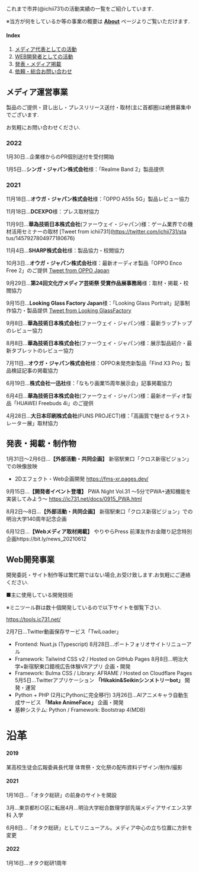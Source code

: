 これまで市井(@ichii731)の活動実績の一覧をご紹介しています.

※当方が何をしているか等の事業の概要は **[About](/about)** ページよりご覧いただけます.

#### Index
1. [メディア代表としての活動](#メディア運営事業)
2. [WEB開発者としての活動](#web開発事業)
3. [発表・メディア掲載](#発表掲載制作物)
4. [依頼・総合お問い合わせ](/contact)
## メディア運営事業
製品のご提供・貸し出し・プレスリリース送付・取材(主に首都圏)は絶賛募集中でございます.

お気軽にお問い合わせください.
### 2022
1月30日…企業様からのPR個別送付を受付開始

1月5日…**シンガ・ジャパン株式会社**様：「Realme Band 2」製品提供
### 2021
11月18日…**オウガ・ジャパン株式会社**様：「OPPO A55s 5G」製品レビュー協力

11月18日…**DCEXPO**様：プレス取材協力

11月9日…**華為技術日本株式会社**(ファーウェイ・ジャパン)様：ゲーム業界での機材活用セミナーの取材
[Tweet from ichii731](https://twitter.com/ichii731/sta  tus/1457927804977180676)

11月4日…**SHARP株式会社**様：製品協力・校閲協力

10月3日…**オウガ・ジャパン株式会社**様：最新オーディオ製品「OPPO Enco Free 2」のご提供
[Tweet from OPPO Japan](https://twitter.com/OPPOJapan/status/1445923632069308417)

9月29日…**第24回文化庁メディア芸術祭 受賞作品展事務局**様：取材・掲載・校閲協力

9月15日…**Looking Glass Factory Japan**様：「Looking Glass Portrait」記事制作協力・製品提供
[Tweet from Looking GlassFactory](https://twitter.com/LKGGlass_JP/status/1438427413742960640)

9月8日…**華為技術日本株式会社**(ファーウェイ・ジャパン)様：最新ラップトップのレビュー協力

8月8日…**華為技術日本株式会社**(ファーウェイ・ジャパン)様：展示製品紹介・最新タブレットのレビュー協力

7月11日…**オウガ・ジャパン株式会社**様：OPPO未発売新製品「Find X3 Pro」製品検証記事の掲載協力

6月19日…**株式会社一迅社**様：「なもり画業15周年展示会」記事掲載協力

6月4日…**華為技術日本株式会社**(ファーウェイ・ジャパン)様：最新オーディオ製品「HUAWEI Freebuds 4i」のご提供

4月28日…**大日本印刷株式会社**(FUNS PROJECT)様：「高画質で魅せるイラストレーター展」取材協力


## 発表・掲載・制作物

1月31日～2月6日…**【外部活動・共同企画】** 新宿駅東口「クロス新宿ビジョン」での映像放映
- 2Dエフェクト・Web企画開発
https://fms-xr.pages.dev/

9月15日…**【開発者イベント登壇】** PWA Night Vol.31 ～5分でPWA+通知機能を実装してみよう～
https://ic731.net/docs/0915_PWA.html

8月2日～8日…**【外部活動・共同企画】** 新宿駅東口「クロス新宿ビジョン」での明治大学140周年記念企画

6月12日…**【Webメディア取材掲載】** やりやらPress 前澤友作お金贈り記念特別企画https://bit.ly/news_20210612


## Web開発事業

開発委託・サイト制作等は繁忙期ではない場合,お受け致します.お気軽にご連絡ください.

■主に使用している開発技術

※ミニツール群は数十個開発しているので以下サイトを御覧下さい.

https://tools.ic731.net/

2月7日…Twitter動画保存サービス「TwiLoader」
- Frontend: Nuxt.js (Typescript)
8月28日…ポートフォリオサイトリニューアル
- Framework: Tailwind CSS v2 / Hosted on GitHub Pages
8月8日…明治大学×新宿駅東口錯視広告体験VRアプリ 企画・開発
- Framework: Bulma CSS / Library: AFRAME / Hosted on Cloudflare Pages
5月5日…Twitterアプリケーション **「Hikakin&amp;Seikinシンメトリーbot」** 開発・運営
- Python + PHP (2月にPythonに完全移行)
3月26日…AIアニメキャラ自動生成サービス **「Make AnimeFace」** 企画・開発
- 基幹システム: Python / Framework: Bootstrap 4(MDB)


# 沿革

#### 2019
某高校生徒会広報委員長代理 体育祭・文化祭の配布資料デザイン/制作/撮影

#### 2021
1月16日…「オタク総研」の前身のサイトを開設

3月…東京都杉○区に転居4月…明治大学総合数理学部先端メディアサイエンス学科 入学

6月8日…「オタク総研」としてリニューアル。メディア中心の立ち位置に方針を変更
#### 2022
1月16日…オタク総研1周年
